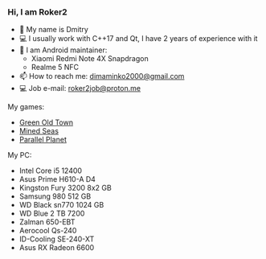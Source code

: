 ### Hi, I am Roker2

- :man: My name is Dmitry
- :computer: I usually work with C++17 and Qt, I have 2 years of experience with it
- 🤖 I am Android maintainer:
  - Xiaomi Redmi Note 4X Snapdragon
  - Realme 5 NFC
- 📫 How to reach me: dimaminko2000@gmail.com
- 💻 Job e-mail: roker2job@proton.me

My games:
- [Green Old Town](https://korsilyn.itch.io/green-old-town-gj)
- [Mined Seas](https://cyber-ghostie.itch.io/mined-seas)
- [Parallel Planet](https://roker2.itch.io/parallel-planet)

My PC:
- Intel Core i5 12400
- Asus Prime H610-A D4
- Kingston Fury 3200 8x2 GB
- Samsung 980 512 GB
- WD Black sn770 1024 GB
- WD Blue 2 TB 7200
- Zalman 650-EBT
- Aerocool Qs-240
- ID-Cooling SE-240-XT
- Asus RX Radeon 6600
